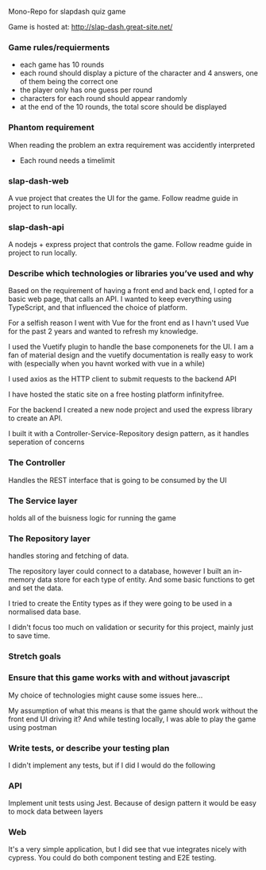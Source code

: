 Mono-Repo for slapdash quiz game

Game is hosted at: http://slap-dash.great-site.net/

### Game rules/requierments
* each game has 10 rounds
* each round should display a picture of the character and 4 answers, one of them being the correct one
* the player only has one guess per round
* characters for each round should appear randomly
* at the end of the 10 rounds, the total score should be displayed

### Phantom requirement
When reading the problem an extra requirement was accidently interpreted
* Each round needs a timelimit

### slap-dash-web
A vue project that creates the UI for the game.
    Follow readme guide in project to run locally.

### slap-dash-api
A nodejs + express project that controls the game.
    Follow readme guide in project to run locally.

### Describe which technologies or libraries you’ve used and why

Based on the requirement of having a front end and back end, I opted for a basic web page, that calls an API. I wanted to keep everything using TypeScript, and that influenced the choice of platform.

For a selfish reason I went with Vue for the front end as I havn't used Vue for the past 2 years and wanted to refresh my knowledge.

I used the Vuetify plugin to handle the base componenets for the UI. I am a fan of material design and the vuetify documentation is really easy to work with (especially when you havnt worked with vue in a while)

I used axios as the HTTP client to submit requests to the backend API

I have hosted the static site on a free hosting platform infinityfree.

For the backend I created a new node project and used the express library to create an API.

I built it with a Controller-Service-Repository design pattern, as it handles seperation of concerns

### The Controller
 Handles the REST interface that is going to be consumed by the UI

### The Service layer 
holds all of the buisness logic for running the game

### The Repository layer
 handles storing and fetching of data.

The repository layer could connect to a database, however I built an in-memory data store for each type of entity. And some basic functions to get and set the data.

I tried to create the Entity types as if they were going to be used in a normalised data base.

I didn't focus too much on validation or security for this project, mainly just to save time.

### Stretch goals

### Ensure that this game works with and without javascript
My choice of technologies might cause some issues here...

My assumption of what this means is that the game should work without the front end UI driving it?
And while testing locally, I was able to play the game using postman

### Write tests, or describe your testing plan
I didn't implement any tests, but if I did I would do the following
### API 
Implement unit tests using Jest.
Because of design pattern it would be easy to mock data between layers
### Web
It's a very simple application, but I did see that vue integrates nicely with cypress.
You could do both component testing and E2E testing.




